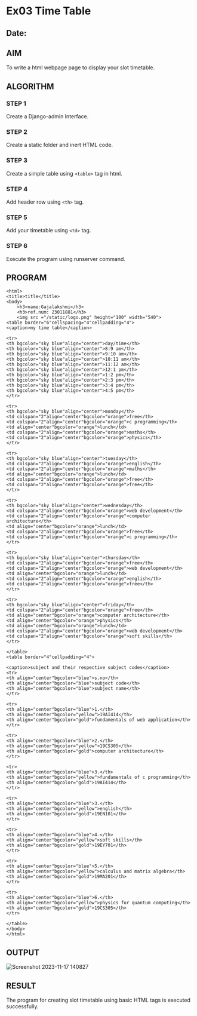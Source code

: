 # Ex03 Time Table
## Date:

## AIM
To write a html webpage page to display your slot timetable.

## ALGORITHM
### STEP 1
Create a Django-admin Interface.

### STEP 2
Create a static folder and inert HTML code.

### STEP 3
Create a simple table using ```<table>``` tag in html.

### STEP 4
Add header row using ```<th>``` tag.

### STEP 5
Add your timetable using ```<td>``` tag.

### STEP 6
Execute the program using runserver command.

## PROGRAM
```
<html>
<title>title</title>
<body>
    <h3>name:Gajalakshmi</h3>
    <h3>ref.num: 23011881</h3>
    <img src ="/static/logo.png" height="100" width="540">
<table border="6"cellspacing="4"cellpadding="4">
<caption>my time table</caption>

<tr>
<th bgcolor="sky blue"align="center">day/time</th>
<th bgcolor="sky blue"align="center">8:9 am</th>
<th bgcolor="sky blue"align="center">9:10 am</th>
<th bgcolor="sky blue"align="center">10:11 am</th>
<th bgcolor="sky blue"align="center">11:12 am</th>
<th bgcolor="sky blue"align="center">12:1 pm</th>
<th bgcolor="sky blue"align="center">1:2 pm</th>
<th bgcolor="sky blue"align="center">2:3 pm</th>
<th bgcolor="sky blue"align="center">3:4 pm</th>
<th bgcolor="sky blue"align="center">4:5 pm</th>
</tr>

<tr>
<th bgcolor="sky blue"align="center">monday</th>
<td colspan="2"align="center"bgcolor="orange">free</th>
<td colspan="2"align="center"bgcolor="orange">c programming</th>
<td align="center"bgcolor="orange">lunch</td>
<td colspan="2"align="center"bgcolor="orange">maths</th>
<td colspan="2"align="center"bgcolor="orange">physics</th>
</tr>

<tr>
<th bgcolor="sky blue"align="center">tuesday</th>
<td colspan="2"align="center"bgcolor="orange">english</th>
<td colspan="2"align="center"bgcolor="orange">maths</th>
<td align="center"bgcolor="orange">lunch</td>
<td colspan="2"align="center"bgcolor="orange">free</th>
<td colspan="2"align="center"bgcolor="orange">free</th>
</tr>

<tr>
<th bgcolor="sky blue"align="center">wednesday</th>
<td colspan="2"align="center"bgcolor="orange">web development</th>
<td colspan="2"align="center"bgcolor="orange">computer architecture</th>
<td align="center"bgcolor="orange">lunch</td>
<td colspan="2"align="center"bgcolor="orange">free</th>
<td colspan="2"align="center"bgcolor="orange">c programming</th>
</tr>

<tr>
<th bgcolor="sky blue"align="center">thursday</th>
<td colspan="2"align="center"bgcolor="orange">free</th>
<td colspan="2"align="center"bgcolor="orange">web development</th>
<td align="center"bgcolor="orange">lunch</td>
<td colspan="2"align="center"bgcolor="orange">english</th>
<td colspan="2"align="center"bgcolor="orange">free</th>
</tr>

<tr>
<th bgcolor="sky blue"align="center">friday</th>
<td colspan="2"align="center"bgcolor="orange">free</th>
<td align="center"bgcolor="orange">computer architecture</th>
<td align="center"bgcolor="orange">physics</th>
<td align="center"bgcolor="orange">lunch</td>
<td colspan="2"align="center"bgcolor="orange">web development</th>
<td colspan="2"align="center"bgcolor="orange">soft skills</th>
</tr>

</table>
<table border="4"cellpadding="4">

<caption>subject and their respective subject codes</caption>
<tr>
<th align="center"bgcolor="blue">s.no</th>
<th align="center"bgcolor="blue">subject code</th>
<th align="center"bgcolor="blue">subject name</th>
</tr>

<tr>
<th align="center"bgcolor="blue">1.</th>
<th align="center"bgcolor="yellow">19AI414</th>
<th align="center"bgcolor="gold">fundamentals of web application</th>
</tr>

<tr>
<th align="center"bgcolor="blue">2.</th>
<th align="center"bgcolor="yellow">19CS305</th>
<th align="center"bgcolor="gold">computer architecture</th>
</tr>

<tr>
<th align="center"bgcolor="blue">3.</th>
<th align="center"bgcolor="yellow">fundamentals of c programming</th>
<th align="center"bgcolor="gold">19AI414</th>
</tr>

<tr>
<th align="center"bgcolor="blue">3.</th>
<th align="center"bgcolor="yellow">english</th>
<th align="center"bgcolor="gold">19EN101</th>
</tr>

<tr>
<th align="center"bgcolor="blue">4.</th>
<th align="center"bgcolor="yellow">soft skills</th>
<th align="center"bgcolor="gold">19EY701</th>
</tr>

<tr>
<th align="center"bgcolor="blue">5.</th>
<th align="center"bgcolor="yellow">calculus and matrix algebra</th>
<th align="center"bgcolor="gold">19MA201</th>
</tr>

<tr>
<th align="center"bgcolor="blue">6.</th>
<th align="center"bgcolor="yellow">physics for quantum computing</th>
<th align="center"bgcolor="gold">19CS305</th>
</tr>

</table>
</body>
</html>
```


## OUTPUT
![Screenshot 2023-11-17 140827](https://github.com/Gajalakshmivelmurugan/slot/assets/144871940/370656c6-7af9-41d7-b7cc-7b486dd1ed32)



## RESULT
The program for creating slot timetable using basic HTML tags is executed successfully.
